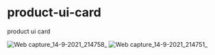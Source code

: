 # product-ui-card
product ui card

![Web capture_14-9-2021_214758_](https://user-images.githubusercontent.com/74392722/133295388-4dce30ce-e4ef-4e13-bd35-1a3b5e504506.jpeg)
![Web capture_14-9-2021_214751_](https://user-images.githubusercontent.com/74392722/133295392-44351985-3269-4be2-ae60-77849a981cbc.jpeg)
